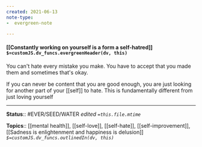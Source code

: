 ```yaml
---
created: 2021-06-13
note-type: 
-  evergreen-note

---
```


#### [[Constantly working on yourself is a form a self-hatred]] `$=customJS.dv_funcs.evergreenHeader(dv, this)`

You can't hate every mistake you make. You have to accept that you made them and sometimes that's okay. 

If you can never be content that you are good enough, you are just looking for another part of your [[self]] to hate. This is fundamentally different from just loving yourself

---

**Status**:: #EVER/SEED/WATER 
*edited `=this.file.mtime`*

**Topics**:: [[mental health]], [[self-love]], [[self-hate]], [[self-improvement]], [[Sadness is enlightenment and happiness is delusion]]
*`$=customJS.dv_funcs.outlinedIn(dv, this)`*

